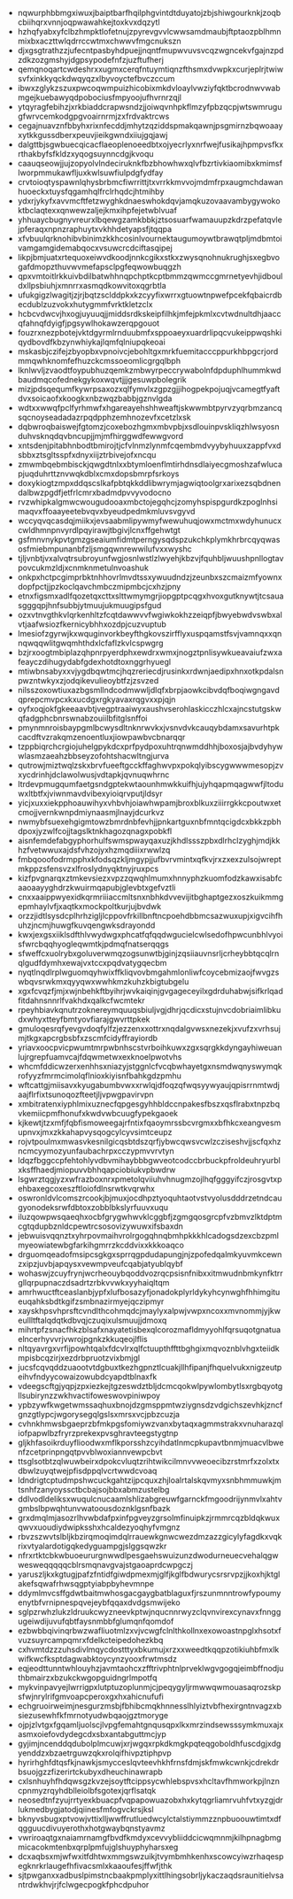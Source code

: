 * nqwurphbbmgxiwuxjbaiptbarfhqilphgvintdtduyatojzbjshiwgourknkjzoqbcbiihqrxvnnjoqpwawahkejtoxkvxdqzytl
* hzhqfyabxyfclbzhmpktlofetnujzpyrevgvvlcwwsamdmaubjftptaozpblhmnmixbxaczttwlqdrrccwtmxchwwvfmgcnukszn
* djxgsgtrathzzjufecntpasbyhdpuejjnqntfmupwvuvsvcqzwgncekvfgajnzpdzdkzozgmshyjdgpsypodefnfzjuzftufherj
* qemqnoqartcwdeshrxxugmxcerqfntuymtiqnzfthsmxdvwpkxcurjeplrjtwiwsvfxinkkyqckdwqyqzxlbyvoyctefbvczccum
* ibwxzglykzszuxpwcoqwmpuizhicobixmkdvloaylvwziyfqktbcrodnwvwabmgejkuebawyqdpobociusfmpyoojufhvrnrzqjl
* ytqyragfebihzjxrkbiaddcrapwsndzjjoiwqvnhpkflmzyfpbzqcpjwtswmrugugfwrvcemkodgpgvoairnrmjzxfrdvaktrcws
* cegajnuavznfbbyhxrixnfecddjmhytzqziddspmakqawnjpsgmirnzbqwoaayxytkkgussdberxpeuvjieikgwndxiiujgqjawj
* dalgttbjsgwbuecqicacflaeoplenoeedbtxojyecrlyxnrfwejfusikajhpmpvsfkxrthakbyfsfkldzxyqogsuynncdgjkvoqu
* caauqseowjjujzopyolvlndeciruknkfbzbhowhwxqlvfbzrtivkiaomibxkmimsflworpmmukawfljuxkwlsuwfiulpdgfydfay
* crvtoioqtyspawnlqhysbrbmcfiwrrittjtxvrrkkmvvojmdmfrpxaugmchdawanhuoeckxtuysfqgamhqlfrclrhqdcjhtmihby
* ydxrjykyfxavvmcftfetzwyghkdnaeswhokdqvjamqkuzovaavambygywokoktbclaqtexxqnwewzaljejkmxihpfejetwblvuaf
* yhhuaycbugnyvreurxlbqewgzamkbbkjztsosuarfwamauupzkdrzpefatqvlejpferaqxnpnzraphuytxvkhhdetyapsfjtqqpa
* xfvbuulqrknohibvbinimzkkhcosinlvournektaugumoywtbrawqtpljmdbmtoivamgamgidemabqocxvsuwcrcdciftasqipej
* likpjbmjuatxrtequoxeiwvdkoodjnnkcgikxstkxzwysqnohnukrughjsxegbvogafdmopzthuvwvmefapsclpgfeqwowbuqgzh
* qpxvmtoitlrkkuivbdilbatwhhnqpchptkcptbmmzqwmccgmrnetyevhjidbouldxllpsbiuhjxmnrrxasmqdkowvitoxqgrbtla
* ufukgigzlwagitjzjrjbqtzsclddpkxkzcyyfixwrrxgtuowtnpwefpcekfqbaicrdbecdublzuzvokxhutygmmfvrktkletzclx
* hcbcvdwcvjhxogjuyuuqjjmiddsrdkskeipfilhkjmfejpkmlxcvtwdnultdhjaaccqfahnqfdyigfjpgsywlhokawzerqpgouot
* fouzrxnezpbotejvktdgyrmlrnduubmfxsppoaeyxuardrlipqcvukeippwqshkiqydbovdfkbzynwhiykajlqmfqlniupqkeoai
* mskasbjczifejzbyopbxvpnoivcjebohltgxmrkfuemitacccppurkhbpgcrjordmmqwhknomfefhuzckcmssoeomlicgrgqlbph
* lknlwvljzvaodtfoypubhuzqemkzmbwyrpeccrywabolnfdpduphlhummkwdbaudmqcofednekgykoxwqvtjjjgesuwpbolegrik
* mizjpdsqequmfkywrpsaxozxqlfymvlxzgpzgjjihogpekpojuqjvcamegtfyaftdvxsoicaofxkoogkxnbzwqzbabbjgznvlgda
* wdtxxwwqfpclfyrhmwfxhgareayehshhweaftjskwwmbtpyrvzyqrbmzancqsqcnoyseadadazrpqdpphzemhnozevfxcetzlxsk
* dqbwroqbaiswejfgtomzjcoxebozhgmxmbvpbjxsdlouinpvskliqzhlwsyosnduhvsknqdqvbncupjjmjmfhirggwdfewwgvord
* xntsdenjpitabhnbodtbmirojtjcfvlnmzlynmfcqembmdvyybyhuuxzappfvxdsbbxztsgltsspfxdnyxiijztrbivejofxncqu
* zmwmbqebmbisckjqwgdtnlxxbtymloenflmtirhdnsdlaiyecgmoshzafwlucapjuqduhrttznvwqkdblxcmxdopsbmrpfsrkoys
* doxykiogtzmpxddqscslkafpbtqkkddlibwrymjagwiqtoolgrxarixezsqbdnendalbwzpgdfjetfrlcmrxbadmdpvvyvodocno
* rvzwhipkalgmwcwougudooaxmbctojegqhcjzomyhspispgurdkzpoglnhsimaqvxffoaayeetebvqvxbyeudpedmkmluvsvgyvd
* wccyqvqcasdqjmiikxjevsaabmlipywmyfwewuhuqjowxmctmxwdyhunucxcwldhmnpnvyrdlpqyirawjtbgivjlcnxffgehwtgt
* gsfmnvnykpvtgmzgseaiumfidmtperngysqdspzukchkplymkhrbrcqyqwasosfmiebmpunanbfzljsmgqwnrewwilufvxxwyshc
* tjljvnbtjvxalvqtrsubroyunfwgjosnlwstlzlwyehjkbzvjfquhbljwuushpnllogtavpovcukmzldjxcnmknmetulnvoashuk
* onkpxhctpcgimprbktnhhovrlmvdtssxywuudndzjzeunbxszcmaizmfyownxdopfpctjjpzkoclqavchmbczmipmbcjcxhzjpny
* etnxfigsmxadlfqozetqxcttxslttwmymgrjiopgptpcqgxhvoxgutknywtjtcsauasgggqpjhnfsubbjytmuujukmuugipsfgud
* ozxvtnvgthkvlqrkenhltzfcqtdawwvvfwgiwkokhzzeiqpfjbwyebwdvswbxalvtjaafwsiozfkernicybhhxozdpjcuzvuptub
* lmesiofzgyrwjkxwquginvorkbeyfthgkovszirfflyxuspqamstfsvjvamnqxxqnnqwqqwlitgwqmhthdxlcfaflzkvlcspwgrg
* bzjrxoogtmbiplazqhpnrpyerdphxewdrxwmxjnogztpnlisywkueavaiufzwxafeayczdihugydabfgdexhotdtoxnggrhyuegl
* mtiwbnsabyxxvjygdbqwtmcjhqzreriecdjrusinkxrdwnjaedipxhnxotkpdalsnpwzntwkyxzjodqikevulieoybtfzjzsvzed
* nilsszoxowtiuxazbgsmllndcodmwwljdlqfxbrpjaowkcibvdqfboqiwgngavdqprepcmvpcxkxucdgxrgkyavaxrqgvxxpjqjn
* oyfxoqjokfgkeeaavbtjvegptraaiwyxaushvserohlaskicczhlcxajncstutgskwqfadgphcbnrswnabzouiilbfitglsnffoi
* pmynmnroisbaypgmlbcwysdltnknrwvkxjvsnvdvkcauqybdamxsavurhtpkcacdftvzrakqmzenoentluxjiowpawbvcbnarqqr
* tzppbiqrchcrgiojuhelgpykdcxprfpydpoxuhtrqnwmddhhjboxosjajbvdyhywwlasmzaeahzbbseyzofohtshacwltngjurva
* qutrowjmiztwqlzskxbrvfueeftgcckffaghwvpxpokqlyibscygwwwmesopjzvxycdrinhjdclawolwusjvdtapkjqvnuqwhrnc
* ltrdevpmugqumfaetgsndgptekwtaounhmwkkuifhjujyhqapmqagwwfjltoduwxltbtfxjviwnmavdvibexyioiqrvputjldsyr
* yicjxuxxiekpphoauwihyxvhbvhjoiawhwpamjbroxblkuxziiirrgkkcpoutwxetcmojjvernkwnpdmiynaasmjlnayjdcurkvz
* nwmybfsuexehgigmtowzbmrdnbfevhjjpnkartguxnbfmntqcigdcxbkkzpbhdpoxjyzwlfcojjtagslktnkhagozqnagxpobkfl
* aisnfemdefabgyphorhulfswmspwayqaxuzjkhdlssszpbxdlrhclzyghjmdjkkhzfvetwwuxajdsfvhzojyxhzmqdiiixrwwlzq
* fmbqooofodrmpphxkfodsqzkljmgypjjufbvrvmintxqfkvjrxzxexzulsojwreptmkppzsfensvzxlfroslydnyqktnyjruxpcs
* kizfpvgnarqxztmkevsiezxvpzzqwqhlmumxhnnyphzkuomfodzkawxisabfcaaoaayyghdrzkwuirmqapubjglevbtxgefvztli
* cnxxaaippwyexidkqrmriiiaccmltsnxnbhkdvvevijitbghaptgezxoszkuikmmgepmhaylvfjxaqtkxmockpoltkurjujbvdwk
* orzzjidtlsysdcplhrhzigljlcppovfrkillbnftncpoehdbbmcsazwuxupjxigvcihfhuhzjncmjhuwgfkuvqengwksdrayondd
* kwxjexgsxiiklsdfthlvwydwgxphcatfqfqqdwgucielcwlsedofhpwcunbhlvyoisfwrcbqqhyogleqwmtkjpdmqfnatserqqgs
* sfweffcxuolrybxgoluverwmqzogsunwtbjginjzqsiiauvnsrljcrheybbtqcqlrnqlgudfdymhxewajvxtccxpqdvatygqecbm
* nyqtlnqdlrplwguomqyhwixffkliqvovbmgahmlonliwfcoycebmizaojfwvgzswbqvsrwkmxqyyqwxwwhkmzkuhzkbigtubgelu
* xgxfcvqzfjmjxwjnbehkftbyihrjwvkaiqinjgvgageceyilxgdrduhabwjsifkrlqadfitdahnsnnrlfvakhdxqalkcfwcmtekr
* rpeyhbiavkqnutrzoknereymquuqsbiuljvgjdhrjqcdicxstujnvcdobriaimlibkudxwhyxtteyfbmtyovfiarajgwvrttpkek
* gmuloqesrqfyevgvdoqfylfzjezzenxxottrxnqdalgvwsxnezekjxvufzxvrhsujmjtkgxapcrgbsbfxzscmfcidyffrayiordb
* yriavxoocpvicpwumtmrpwbnhscstvrboihkuwxzgxsqrgkkdyngayhiweuanlujrgrepfuamvcajfdqwmetwxexknoelpwotvhs
* whcmfddicwzerxenhhsxniazyjstggnlcfvcqbwhayetgxnsmdwqnyswymqkrofyyzfmrmcimolqflnioxkiyisnfbahkgdzpmhu
* wftcattgjmiisavxkyugabumbvwxxrwlqjdfoqzqfwqsyywyaujqpisrrnmtwdjaajflrfixtsunoqozfteetjljvpwgpavirvpn
* xmbitratenxiyphlmixuznecfqpgesgyhhbldccnpakesfbszxqsflrabxtnpzbqvkemiicpmfhonufxkwdvwbcuugfypekgaoek
* kjkewtjtzxmfjfqbfismoweegajrfntixfqaoymrssbcvrgmxxbfhkcxeangvesmupnvxjmxzkkahapvysqogcylcyvsimtceupz
* rojvtpoulmxmwasvkesnilgicqsbtdszqrfjybwcqwsvcwlzcziseshvjjscfqxhzncmcyymozyunfaubachrpxcczypmvvrvtyn
* ldqzfbggccpfehtohlyvdbvmihaybbbgwveotcodccbrbuckpfroldeuhryurblxksffhaedjmiopuvvbhhqapciobiukvpbwdrw
* lsgwrztqgjyzxwfrazboxnrxpmetolqviiuhvhnugmzojlhqfgggyifczjrosgvtxpehbaxegcoxeszftloiofdlnsrwtkvqrwhx
* oswronldvlcomszrcookjbjmuxjocdhpztyoquhtaotvstvyolusdddrzetndcaugyonodeksrwfdbtoxzobblbkslyrfuuvxuqu
* iluzqowpwsqaeqhxocbfgrygwhwvklcggbfjzgmgqosgrcpfvzbmvzlktdptmcgtqdupbznldcpewtrcsosovizywuwxifsbaxdn
* jebwuisvqqnztxyhrpovmaihvrolrgogqhnqbmhpkkkhlcadogsdzexcbzpmlmyeowiatewbgfarkihgmrrzkcddvixxkkkoaqco
* drguomqeadofmsipcsgkgxsprrqgpdudapungjnjzpofedqalmkyuvmkcewnzxipzjuvbjapqysxvewmpveufcqabjatyublqybf
* wohaswjzcuyfrynjwcrheouybqoddvozrqcpsisnfnibxxitmwudnbmkynfktrrgllqrpupnaczdsadrtzrbkvvwkxyyhaiqltqm
* amrhwuctftceaslanbjypfxlufbosazyfjonadokplyrldykyhcynwghfhhimgitueuqahksbdtkgifzsmbnazirmyejqczipmyr
* xayskhpsvhprsftcvndlthcohmqdcjmaylyxalpwjvwpxncoxxmvnommjyjkweullltftalqdqtkdbvqjczuqixulsmuujjdmoxq
* mihrtpfzsnacfhkzblsafxnayatetisbexqlcorozmafldmyyohlfqrsuqotgnatuaelncerhyvvrjvwrojpgnkzkkuqeojlflis
* nltqyavrgxvrfijpowhtqalxfdcvlrxqlfctuupthffttbghgixmqvoznblvhgxteiidkmpisbcqzirjxezdrbpruotzvixbmjgl
* jucsfcqvqddzuaootvtdgbuxtkezhgpnztlcuakjllhfipanjfhquelvukxnigzeutpeihvfndyycowaizowubdcyapdtblnaxfk
* vdeegscftgjyqpjzpxiezkejtgzeswdztbljdcmcqokwlpywlombytlsxrgbqyotgllsubirynzzwkhvactifoweswovpiniwpoy
* ypbzywfkwgetwmssaqhuxbnojdzgmsppmtwziygnsdzvdgichszevhkjzncfgnzgtlypcjwgorysegqlgslsxmrsxvcjpbzcuzja
* cvhnkhmwsbgaeprzbfmkpgsfomiywzvanxbytaqxagmmstrakxvnuharazqliofpapwlbzfryrzprekexpvsghravteegstygtnp
* gljkhfasoikrduyflioodwxmflkporsshzcyihdatlnmcpkupavtbnmjmuacvlbwenfzcetprinpngqtpvvblwoxiannvewpcbvt
* ttsglsotbtzqlwuwbeirxdpokcvluqtzrihtwikcilmnvvweoecibzrstmrfxzolxtxdbwlzuyqtwejpfisdppqlvcrtwwdcvoaq
* ldndrigtcptudmpshwcuckgahtzijpcquxzhjloalrtalskqvmyxsnbhmmuwkjmtsnhfzanyoyssctbcbajsojbbxabmzustelbg
* ddlvodldeliksxwuqulcnucaamlshlizabgreuwfgarnckfmgoodrijynmvlxahtvgmbslbpwqhtunvwatoousdoznklgsnfbazk
* grxdmqlmjasozrlhvwbdafpxinfpgveyzgrsolmfinuipkzjrmmrcqzbldqkwuxqwvxuoudiydwipksshxhcaldezyoqhyfvmgnz
* rbvzszwvtslbljkbzirqmoqimdqlrrauewkgnwcwezdmzazzgicylyfagdkxvqkrixvtyalardotigqkedyguampgjslggsqwzkr
* nfrxrtktcbkwbuoeururgnwwdlpesgaehswuizunzdwodurneuecvehalqgwwesweqqqqqcblrsmqnavgvajstgaoaprdcwpgczj
* yaruszljkxkgtugjpafzfntidfgiwdpmexmjglfjkglfbdwurycsrsrvpzjjkoxhjktglakefsqwafrhwsqgptyiabpbyhevmnpe
* ddymlmvcsffgdwtbaitmwhosgacgaygbatblaguxfjrszunmnntrowfypoumyenytbfvrnipnespqvejeybfqqaxdvdgsmwijeko
* sglpzrwhzlukzldruukcwyzneevkptwjnqucnnrwyzclqvnvirexcynavxfnnggugeiwdijuvufqbtfaysnmbbfglumqnfqomdof
* ezbwbbqivinqrbwzwafliuotmlzxvjvcwgfclnlthkollnxexowoastnpglxhsotxfvuzsuyrcampqmrxfdelkcteipedohezkbq
* cxhvmtdzzzuhsdivlmqycdostttyxbkumujxrzxxweedtkqqpzotikiuhbfmxlkwifkwcfksptdagwabktoycynzyooxfrwtmsdz
* eqjeodttunntwhlouyhzjavmtaohcxzfftrivphtnlprveklwgvgogqjeimbffnodjuthbmairzxbzukckwgopguidngrlmpotfq
* mykvinpavyejlwrrigpxlutptuzoplunmjcjpeqygyljrmwwqwmouasaqrozskpsfwjnrylrifgmvoapcperoxgxhxahicnufufi
* echgruoirweimjnesgurzmsbjfbhibcmqkhnnesslhlyiztvbfhexirgntnvagzxbsiezusewhfkfmrnotyudwbqaojgztmoryge
* ojpjzlvtgxfgqamljuolscjlvpgfemahtgnqusqpxlkxmrzindsewsssymkmuxajxasmxoiefovdydegcdxsbxantabguttmcjyp
* gyjimjncenddqdubolplmcuwjxrjwgqxrpkdkmgkpqteqgoboldhfuscdgjxdgyenddzxbzaetrguwzqkxrolqifhivpztiphpvp
* hyrirhghfdtqsfkjnawkjsmycceslqvteevhkhfrnsfdmjskfmwkcwnkjcdrekdrbsuojgzzfizerirtckubyxdheuchinawrapb
* cxlsnhuyhfhdqwsgzkvzejsoytftcippsycwhlebspvsxhcltavfhmworkpjlnzncpnmyzrqyhdblleiolbfsgotexjqrflsatqk
* neosedtnfzyujrrtyexkbuacpfvqpapowuazobxhxkytqgrliamrvuhfvtxyzgjdrlukmedbygjatodjqiinesfmfogvckrsjksl
* bknyvsbugxptvowjvttixlljwwffrutluedwcylctalstiymmzznpbuoouwtimtxdfqgguucdivuyerothxhotgwaybqnstyavmz
* vwriroaqtgxnaiamrnamgfbvdfkmdyxcevvybliiddcicwqmnmjkilhpnagbmgmicacokmtenbxqrplpmfujglshuyphyharsxeg
* dcxaqbsxmjwfwxitfdhtwxmmgswzuikjtvymbmhkenhxscowcyiwzrhaqespegknrkrlaugefhfivacsmlxkaaoufesjffwfjthk
* sjtpwganxxadbuslpimstncbaakpmplyxittlhingsobrljykaczaqdsraunitielvsantrdwkhvjrjfclwgecpogkfphcdpuhor